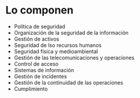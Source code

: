 # Lo componen

- Política de seguridad
- Organización de la seguridad de la información
- Gestión de activos
- Seguridad de lso recursos humanos
- Seguridad física y medioambiental
- Gestión de las telecomunicaciones y operaciones
- Control de acceso
- Sistemas de información
- Gestión de incidentes
- Gestión de la continuidad de las operaciones
- Cumplimiento
